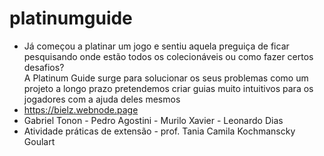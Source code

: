 # platinumguide <br />
 - Já começou a platinar um jogo e sentiu aquela preguiça de ficar pesquisando onde estão todos os colecionáveis ou como fazer certos desafios? <br />
   A Platinum Guide surge para solucionar os seus problemas como um projeto a longo prazo pretendemos criar guias muito intuitivos para os jogadores com a ajuda deles mesmos <br />
  -  https://bielz.webnode.page <br />
  - Gabriel Tonon - Pedro Agostini - Murilo Xavier - Leonardo Dias <br />
  - Atividade práticas de extensão - prof. Tania Camila Kochmanscky Goulart
